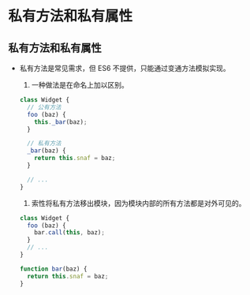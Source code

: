 # 私有方法和私有属性

## 私有方法和私有属性

*   私有方法是常见需求，但 ES6 不提供，只能通过变通方法模拟实现。

    1.  一种做法是在命名上加以区别。

    ```javascript
    class Widget {
      // 公有方法
      foo (baz) {
        this._bar(baz);
      }

      // 私有方法
      _bar(baz) {
        return this.snaf = baz;
      }

      // ...
    }
    ```

    1.  索性将私有方法移出模块，因为模块内部的所有方法都是对外可见的。

    ```javascript
    class Widget {
      foo (baz) {
        bar.call(this, baz);
      }
      // ...
    }

    function bar(baz) {
      return this.snaf = baz;
    }
    ```
